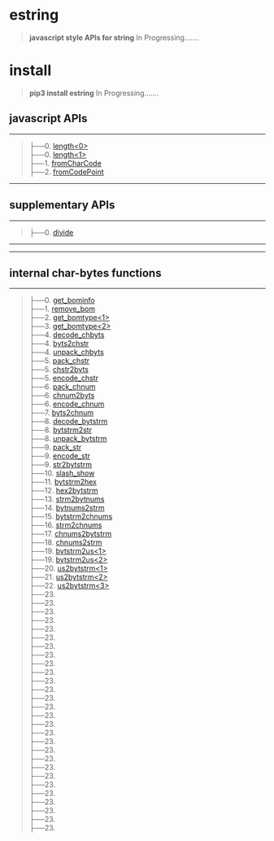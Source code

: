 
# estring
>__javascript style APIs for string__
In Progressing.......

# install
>__pip3 install estring__
In Progressing.......

## javascript APIs
-----------------------------------------------------------------------
>├──0. [length\<0\>](estring/Images/length.0.png)  <br>
├──0. [length\<1\>](estring/Images/length.1.png)  <br>
├──1. [fromCharCode](estring/Images/fromCharCode.0.png)  <br>
├──2. [fromCodePoint](estring/Images/fromCodePoint.0.png)  <br>
-----------------------------------------------------------------------


## supplementary APIs
-----------------------------------------------------------------------
>├──0. [divide](estring/Images/divide.0.png)  <br>
-----------------------------------------------------------------------



-----------------------------------------------------------------------

## internal char-bytes functions
-----------------------------------------------------------------------
>├──0. [get_bominfo](estring/Images/get_bominfo.0.png)  <br>
├──1. [remove_bom](estring/Images/remove_bom.0.png)  <br>
├──2. [get_bomtype\<1\>](estring/Images/get_bomtype.0.png)  <br>
├──3. [get_bomtype\<2\>](estring/Images/get_bomtype.1.png)  <br>
├──4. [decode_chbyts](estring/Images/decode_chbyts.0.png)  <br>
├──4. [byts2chstr](estring/Images/decode_chbyts.0.png)  <br>
├──4. [unpack_chbyts](estring/Images/decode_chbyts.0.png)  <br>
├──5. [pack_chstr](estring/Images/pack_chstr.0.png)  <br>
├──5. [chstr2byts](estring/Images/pack_chstr.0.png)  <br>
├──5. [encode_chstr](estring/Images/pack_chstr.0.png)  <br>
├──6. [pack_chnum](estring/Images/pack_chnum.0.png)  <br>
├──6. [chnum2byts](estring/Images/pack_chnum.0.png)  <br>
├──6. [encode_chnum](estring/Images/pack_chnum.0.png)  <br>
├──7. [byts2chnum](estring/Images/byts2chnum.0.png)  <br>
├──8. [decode_bytstrm](estring/Images/decode_bytstrm.0.png)  <br>
├──8. [bytstrm2str](estring/Images/decode_bytstrm.0.png)  <br>
├──8. [unpack_bytstrm](estring/Images/decode_bytstrm.0.png)  <br>
├──9. [pack_str](estring/Images/packstr.0.png)  <br>
├──9. [encode_str](estring/Images/packstr.0.png)  <br>
├──9. [str2bytstrm](estring/Images/packstr.0.png)  <br>
├──10. [slash_show](estring/Images/slash_show.0.png)  <br>
├──11. [bytstrm2hex](estring/Images/bytstrm2hex.0.png)  <br>
├──12. [hex2bytstrm](estring/Images/hex2bytstrm.0.png)  <br>
├──13. [strm2bytnums](estring/Images/strm2bytnums.0.png)  <br>
├──14. [bytnums2strm](estring/Images/bytnums2strm.0.png)  <br>
├──15. [bytstrm2chnums](estring/Images/bytstrm2chnums.0.png)  <br>
├──16. [strm2chnums](estring/Images/bytstrm2chnums.0.png)  <br>
├──17. [chnums2bytstrm](estring/Images/chnums2bytstrm.0.png)  <br>
├──18. [chnums2strm](estring/Images/chnums2bytstrm.0.png)  <br>
├──19. [bytstrm2us\<1\>](estring/Images/bytstrm2us.0.png)  <br>
├──19. [bytstrm2us\<2\>](estring/Images/bytstrm2us.1.png)  <br>
├──20. [us2bytstrm\<1\>](estring/Images/us2bytstrm.0.png)  <br>
├──21. [us2bytstrm\<2\>](estring/Images/us2bytstrm.1.png)  <br>
├──22. [us2bytstrm\<3\>](estring/Images/us2bytstrm.2.png)  <br>
├──23. [](estring/Images/.0.png)  <br>
├──23. [](estring/Images/.0.png)  <br>
├──23. [](estring/Images/.0.png)  <br>
├──23. [](estring/Images/.0.png)  <br>
├──23. [](estring/Images/.0.png)  <br>
├──23. [](estring/Images/.0.png)  <br>
├──23. [](estring/Images/.0.png)  <br>
├──23. [](estring/Images/.0.png)  <br>
├──23. [](estring/Images/.0.png)  <br>
├──23. [](estring/Images/.0.png)  <br>
├──23. [](estring/Images/.0.png)  <br>
├──23. [](estring/Images/.0.png)  <br>
├──23. [](estring/Images/.0.png)  <br>
├──23. [](estring/Images/.0.png)  <br>
├──23. [](estring/Images/.0.png)  <br>
├──23. [](estring/Images/.0.png)  <br>
├──23. [](estring/Images/.0.png)  <br>
├──23. [](estring/Images/.0.png)  <br>
├──23. [](estring/Images/.0.png)  <br>
├──23. [](estring/Images/.0.png)  <br>
├──23. [](estring/Images/.0.png)  <br>
├──23. [](estring/Images/.0.png)  <br>
├──23. [](estring/Images/.0.png)  <br>
├──23. [](estring/Images/.0.png)  <br>
├──23. [](estring/Images/.0.png)  <br>
├──23. [](estring/Images/.0.png)  <br>
├──23. [](estring/Images/.0.png)  <br>
├──23. [](estring/Images/.0.png)  <br>
